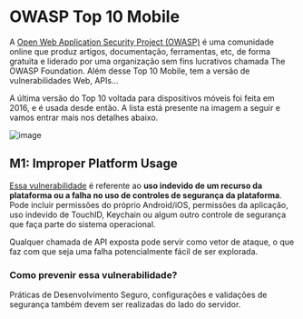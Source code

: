 # OWASP Top 10 Mobile 

A [Open Web Application Security Project (OWASP)](https://owasp.org/) é uma comunidade online que produz artigos, documentação, ferramentas, etc, de forma gratuita e liderado por uma organização sem fins lucrativos chamada The OWASP Foundation. Além desse Top 10 Mobile, tem a versão de vulnerabilidades Web, APIs... 

A última versão do Top 10 voltada para dispositivos móveis foi feita em 2016, e é usada desde então. A lista está presente na imagem a seguir e vamos entrar mais nos detalhes abaixo. 

![image](https://user-images.githubusercontent.com/37185061/196790493-78f1ab10-ef1a-4d10-ba91-286939b3776e.png)

## M1: Improper Platform Usage

[Essa vulnerabilidade](https://owasp.org/www-project-mobile-top-10/2016-risks/m1-improper-platform-usage) é referente ao **uso indevido de um recurso da plataforma ou a falha no uso de controles de segurança da plataforma**. Pode incluir permissões do próprio Android/iOS, permissões da aplicação, uso indevido de TouchID, Keychain ou algum outro controle de segurança que faça parte do sistema operacional.

Qualquer chamada de API exposta pode servir como vetor de ataque, o que faz com que seja uma falha potencialmente fácil de ser explorada.

### Como prevenir essa vulnerabilidade?

Práticas de Desenvolvimento Seguro, configurações e validações de segurança também devem ser realizadas do lado do servidor.


